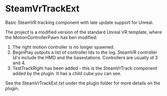 # SteamVrTrackExt

Basic SteamVR tracking component with late update support for Unreal.

The project is a modified version of the standard Unreal VR template, where the MotionControllerPawn has ben modified:
1. The right motion controller is no longer spawned.
2. BeginPlay outputs a list of controller Ids to the log. SteamVR controller Id's include the HMD and the basestations. Controllers are usually id 3 and 4.
3. TestTrackRight has been added - this is the SteamVrTrack component added by the plugin. It has a child cube you can see. 

See the SteamVrTrackExt.txt under the plugin folder for more details on the plugin.


